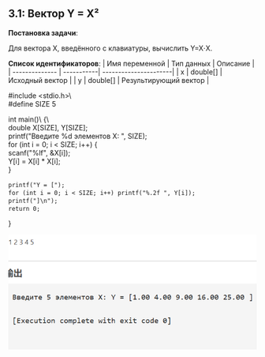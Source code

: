 ## 3.1: Вектор Y = X²

**Постановка задачи**:

Для вектора X, введённого с клавиатуры, вычислить Y=X⋅X.

**Список идентификаторов**:
| Имя переменной | Тип данных | Описание              |
| -------------- | -----------| ----------------------|
| x              | double[]   | Исходный вектор       |
| y              | double[]   | Результирующий вектор |


#include <stdio.h>\  
#define SIZE 5  

int main()\ 
{\  
    double X[SIZE], Y[SIZE];  
    printf("Введите %d элементов X: ", SIZE);  
    for (int i = 0; i < SIZE; i++) 
    {  
        scanf("%lf", &X[i]);  
        Y[i] = X[i] * X[i];  
    }  

    printf("Y = [");  
    for (int i = 0; i < SIZE; i++) printf("%.2f ", Y[i]);  
    printf("]\n");  
    return 0;  
}  

![image](https://github.com/Yanxi1214/Programming---c-language/blob/Laboratory-work-I/3.1.bmp)


